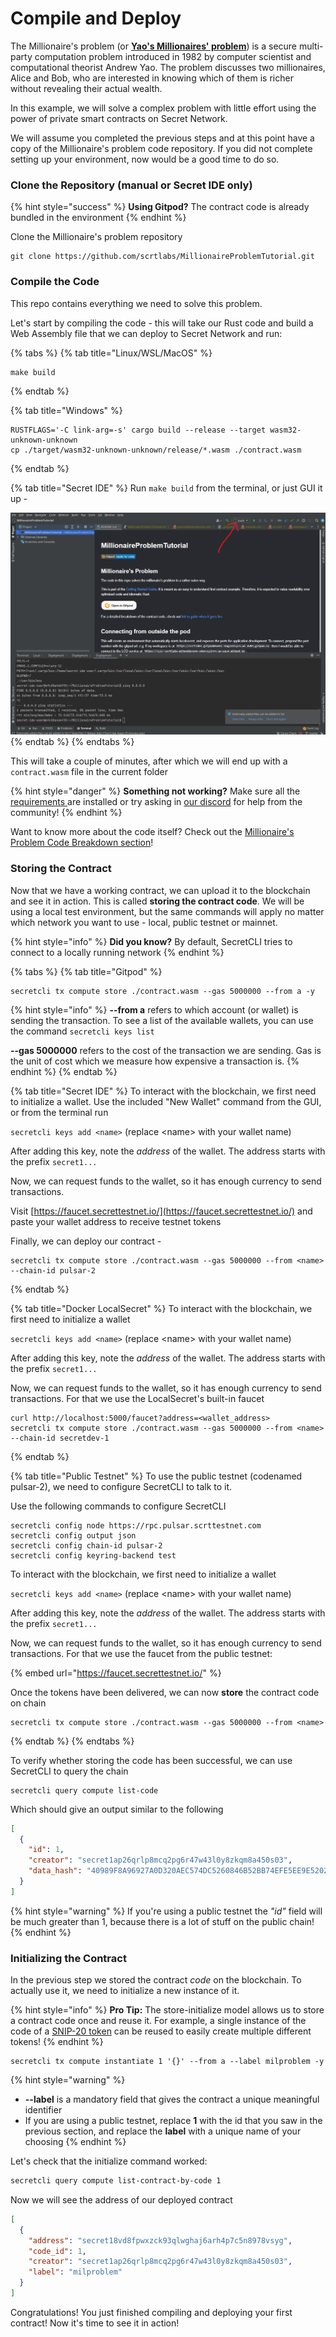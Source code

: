 # Compile and Deploy

The Millionaire's problem (or [**Yao's Millionaires' problem**](https://en.wikipedia.org/wiki/Yao's\_Millionaires'\_problem)) is a secure multi-party computation problem introduced in 1982 by computer scientist and computational theorist Andrew Yao. The problem discusses two millionaires, Alice and Bob, who are interested in knowing which of them is richer without revealing their actual wealth.

In this example, we will solve a complex problem with little effort using the power of private smart contracts on Secret Network.

We will assume you completed the previous steps and at this point have a copy of the Millionaire's problem code repository. If you did not complete setting up your environment, now would be a good time to do so.

### Clone the Repository (manual or Secret IDE only)

{% hint style="success" %}
**Using Gitpod?** The contract code is already bundled in the environment
{% endhint %}

Clone the Millionaire's problem repository

```
git clone https://github.com/scrtlabs/MillionaireProblemTutorial.git
```

### Compile the Code

This repo contains everything we need to solve this problem.

Let's start by compiling the code - this will take our Rust code and build a Web Assembly file that we can deploy to Secret Network and run:

{% tabs %}
{% tab title="Linux/WSL/MacOS" %}
```
make build
```
{% endtab %}

{% tab title="Windows" %}
```
RUSTFLAGS='-C link-arg=-s' cargo build --release --target wasm32-unknown-unknown
cp ./target/wasm32-unknown-unknown/release/*.wasm ./contract.wasm
```
{% endtab %}

{% tab title="Secret IDE" %}
Run `make build` from the terminal, or just GUI it up -

![](<../../.gitbook/assets/image (2).png>)
{% endtab %}
{% endtabs %}

This will take a couple of minutes, after which we will end up with a `contract.wasm` file in the current folder

{% hint style="danger" %}
**Something not working?** Make sure all the [requirements ](setting-up-your-environment.md)are installed or try asking in [our discord](https://chat.scrt.network/) for help from the community!
{% endhint %}

Want to know more about the code itself? Check out the [Millionaire's Problem Code Breakdown section](millionaires-problem-breakdown-extra-credit.md)!

### Storing the Contract

Now that we have a working contract, we can upload it to the blockchain and see it in action. This is called **storing the contract code**. We will be using a local test environment, but the same commands will apply no matter which network you want to use - local, public testnet or mainnet.

{% hint style="info" %}
**Did you know?** By default, SecretCLI tries to connect to a locally running network
{% endhint %}

{% tabs %}
{% tab title="Gitpod" %}
```
secretcli tx compute store ./contract.wasm --gas 5000000 --from a -y
```

{% hint style="info" %}
**--from a** refers to which account (or wallet) is sending the transaction. To see a list of the available wallets, you can use the command `secretcli keys list`

**--gas 5000000** refers to the cost of the transaction we are sending. Gas is the unit of cost which we measure how expensive a transaction is. &#x20;
{% endhint %}
{% endtab %}

{% tab title="Secret IDE" %}
To interact with the blockchain, we first need to initialize a wallet. Use the included "New Wallet" command from the GUI, or from the terminal run

`secretcli keys add <name>` (replace \<name> with your wallet name)

After adding this key, note the _address_ of the wallet. The address starts with the prefix `secret1...`



Now, we can request funds to the wallet, so it has enough currency to send transactions.&#x20;

Visit [https://faucet.secrettestnet.io/](https://faucet.secrettestnet.io/) and paste your wallet address to receive testnet tokens

Finally, we can deploy our contract -

```
secretcli tx compute store ./contract.wasm --gas 5000000 --from <name> --chain-id pulsar-2
```
{% endtab %}

{% tab title="Docker LocalSecret" %}
To interact with the blockchain, we first need to initialize a wallet

`secretcli keys add <name>` (replace \<name> with your wallet name)

After adding this key, note the _address_ of the wallet. The address starts with the prefix `secret1...`

Now, we can request funds to the wallet, so it has enough currency to send transactions. For that we use the LocalSecret's built-in faucet

```
curl http://localhost:5000/faucet?address=<wallet_address>
secretcli tx compute store ./contract.wasm --gas 5000000 --from <name> --chain-id secretdev-1
```
{% endtab %}

{% tab title="Public Testnet" %}
To use the public testnet (codenamed pulsar-2), we need to configure SecretCLI to talk to it.

Use the following commands to configure SecretCLI

```
secretcli config node https://rpc.pulsar.scrttestnet.com
secretcli config output json
secretcli config chain-id pulsar-2
secretcli config keyring-backend test
```

To interact with the blockchain, we first need to initialize a wallet

`secretcli keys add <name>` (replace \<name> with your wallet name)

After adding this key, note the _address_ of the wallet. The address starts with the prefix `secret1...`

Now, we can request funds to the wallet, so it has enough currency to send transactions. For that we use the faucet from the public testnet:

{% embed url="https://faucet.secrettestnet.io/" %}

Once the tokens have been delivered, we can now **store** the contract code on chain

```
secretcli tx compute store ./contract.wasm --gas 5000000 --from <name>
```
{% endtab %}
{% endtabs %}

To verify whether storing the code has been successful, we can use SecretCLI to query the chain

```
secretcli query compute list-code
```

Which should give an output similar to the following

```json
[
  {
    "id": 1,
    "creator": "secret1ap26qrlp8mcq2pg6r47w43l0y8zkqm8a450s03",
    "data_hash": "40989F8A96927A0D320AEC574DC5260846B52BB74EFE5EE9E520238EC35513C6",
  }
]
```

{% hint style="warning" %}
If you're using a public testnet the _"id"_ field will be much greater than 1, because there is a lot of stuff on the public chain!
{% endhint %}

### Initializing the Contract

In the previous step we stored the contract _code_ on the blockchain. To actually use it, we need to initialize a new instance of it.

{% hint style="info" %}
**Pro Tip:** The store-initialize model allows us to store a contract code once and reuse it. For example, a single instance of the code of a [SNIP-20 token](https://docs.scrt.network/secret-network-documentation/development/snips/snip-20-spec-private-fungible-tokens) can be reused to easily create multiple different tokens! &#x20;
{% endhint %}

```
secretcli tx compute instantiate 1 '{}' --from a --label milproblem -y
```

{% hint style="warning" %}
* **--label** is a mandatory field that gives the contract a unique meaningful identifier
* If you are using a public testnet, replace **1** with the id that you saw in the previous section, and replace the **label** with a unique name of your choosing
{% endhint %}

Let's check that the initialize command worked:

```bash
secretcli query compute list-contract-by-code 1
```

Now we will see the address of our deployed contract

```json
[
  {
    "address": "secret18vd8fpwxzck93qlwghaj6arh4p7c5n8978vsyg",
    "code_id": 1,
    "creator": "secret1ap26qrlp8mcq2pg6r47w43l0y8zkqm8a450s03",
    "label": "milproblem"
  }
]
```

Congratulations! You just finished compiling and deploying your first contract! Now it's time to see it in action!

